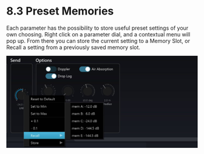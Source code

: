 # 8.3 Preset Memories

Each parameter has the possibility to store useful preset settings of your own choosing. 
Right click on a parameter dial, and a contextual menu will pop up. 
From there you can store the current setting to a Memory Slot, or Recall a setting from a previously saved memory slot.

![](include/SpatRevolution_UserGuide_-148.jpg)

